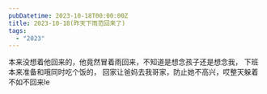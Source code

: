 ```yaml
---
pubDatetime: 2023-10-18T00:00:00Z
title: 2023-10-18(昨天下雨范回来了)
tags:
  - "2023"
---
```


本来没想着他回来的，他竟然冒着雨回来，不知道是想念孩子还是想念我， 下班本来准备和哦同时吃个饭的， 回家让爸妈去我哥家，防止她不高兴，哎整天躲着不如不回来le
